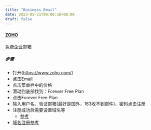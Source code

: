 ```yaml
---
title: "Business Email"
date: 2023-05-21T00:00:18+08:00
draft: false
---
```


#### [ZOHO](https://www.zoho.com/) 

免费企业邮箱

##### 步骤

- 打开(https://www.zoho.com/)
- 点击Email
- 点击菜单栏中的价格
- 滑动到底部找到：Forever Free Plan
- 点击Forever Free Plan
- 输入用户名、验证邮箱(最好是国外，163收不到邮件)、密码点击注册
- 注册成功后需要设置域名等
	- [参考](https://youtu.be/qrlZ5ow764M)
- [域名注册参考](/minAI/posts/domain-230510)
